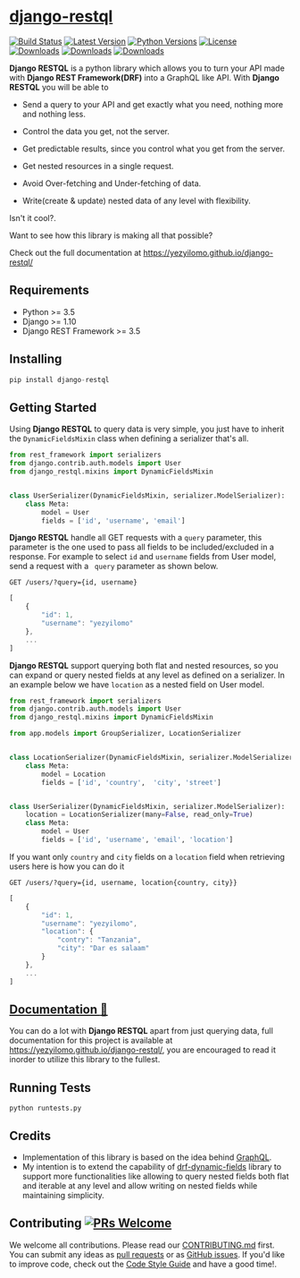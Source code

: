 # [django-restql](https://yezyilomo.github.io/django-restql/)

[![Build Status](https://api.travis-ci.com/yezyilomo/django-restql.svg?branch=master)](https://api.travis-ci.com/yezyilomo/django-restql) 
[![Latest Version](https://img.shields.io/pypi/v/django-restql.svg)](https://pypi.org/project/django-restql/) 
[![Python Versions](https://img.shields.io/pypi/pyversions/django-restql.svg)](https://pypi.org/project/django-restql/) 
[![License](https://img.shields.io/pypi/l/django-restql.svg)](https://pypi.org/project/django-restql/)
&nbsp;&nbsp;&nbsp;&nbsp;&nbsp;&nbsp; 
[![Downloads](https://pepy.tech/badge/django-restql)](https://pepy.tech/project/django-restql) 
[![Downloads](https://pepy.tech/badge/django-restql/month)](https://pepy.tech/project/django-restql/month) 
[![Downloads](https://pepy.tech/badge/django-restql/week)](https://pepy.tech/project/django-restql/week)


**Django RESTQL** is a python library which allows you to turn your API made with **Django REST Framework(DRF)** into a GraphQL like API. With **Django RESTQL** you will be able to

* Send a query to your API and get exactly what you need, nothing more and nothing less.

* Control the data you get, not the server.

* Get predictable results, since you control what you get from the server.

* Get nested resources in a single request.

* Avoid Over-fetching and Under-fetching of data.

* Write(create & update) nested data of any level with flexibility.

Isn't it cool?.

Want to see how this library is making all that possible? 

Check out the full documentation at https://yezyilomo.github.io/django-restql/


## Requirements
* Python >= 3.5
* Django >= 1.10
* Django REST Framework >= 3.5


## Installing
```py
pip install django-restql
```


## Getting Started
Using **Django RESTQL** to query data is very simple, you just have to inherit the `DynamicFieldsMixin` class when defining a serializer that's all.
```py
from rest_framework import serializers
from django.contrib.auth.models import User
from django_restql.mixins import DynamicFieldsMixin


class UserSerializer(DynamicFieldsMixin, serializer.ModelSerializer):
    class Meta:
        model = User
        fields = ['id', 'username', 'email']
```

**Django RESTQL** handle all GET requests with a `query` parameter, this parameter is the one used to pass all fields to be included/excluded in a response. For example to select `id` and `username` fields from User model, send a request with a ` query` parameter as shown below.

`GET /users/?query={id, username}`
```js
[
    {
        "id": 1,
        "username": "yezyilomo"
    },
    ...
]
```

**Django RESTQL** support querying both flat and nested resources, so you can expand or query nested fields at any level as defined on a serializer. In an example below we have `location` as a nested field on User model.

```py
from rest_framework import serializers
from django.contrib.auth.models import User
from django_restql.mixins import DynamicFieldsMixin

from app.models import GroupSerializer, LocationSerializer


class LocationSerializer(DynamicFieldsMixin, serializer.ModelSerializer):
    class Meta:
        model = Location
        fields = ['id', 'country',  'city', 'street']


class UserSerializer(DynamicFieldsMixin, serializer.ModelSerializer):
    location = LocationSerializer(many=False, read_only=True) 
    class Meta:
        model = User
        fields = ['id', 'username', 'email', 'location']
```

If you want only `country` and `city` fields on a `location` field when retrieving users here is how you can do it

`GET /users/?query={id, username, location{country, city}}`
```js
[
    {
        "id": 1,
        "username": "yezyilomo",
        "location": {
            "contry": "Tanzania",
            "city": "Dar es salaam"
        }
    },
    ...
]
```

## [Documentation :pencil:](https://yezyilomo.github.io/django-restql/)
You can do a lot with **Django RESTQL** apart from just querying data, full documentation for this project is available at https://yezyilomo.github.io/django-restql/, you are encouraged to read it inorder to utilize this library to the fullest.


## Running Tests
`python runtests.py`


## Credits
* Implementation of this library is based on the idea behind [GraphQL](https://graphql.org/).
* My intention is to extend the capability of [drf-dynamic-fields](https://github.com/dbrgn/drf-dynamic-fields) library to support more functionalities like allowing to query nested fields both flat and iterable at any level and allow writing on nested fields while maintaining simplicity.


## Contributing [![PRs Welcome](https://img.shields.io/badge/PRs-welcome-brightgreen.svg?style=flat-square)](http://makeapullrequest.com)

We welcome all contributions. Please read our [CONTRIBUTING.md](https://github.com/yezyilomo/django-restql/blob/master/CONTRIBUTING.md) first. You can submit any ideas as [pull requests](https://github.com/yezyilomo/django-restql/pulls) or as [GitHub issues](https://github.com/yezyilomo/django-restql/issues). If you'd like to improve code, check out the [Code Style Guide](https://github.com/yezyilomo/django-restql/blob/master/CONTRIBUTING.md#styleguides) and have a good time!.
